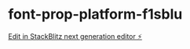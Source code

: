 # font-prop-platform-f1sblu

[Edit in StackBlitz next generation editor ⚡️](https://stackblitz.com/~/github.com/YuvashreeRchan/font-prop-platform-f1sblu)